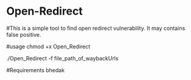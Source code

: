 # Open-Redirect
#This is a simple tool to find open redirect vulnerability. It may contains false positive.

#usage
chmod +x Open_Redirect

./Open_Redirect -f file_path_of_waybackUrls

#Requirements
bhedak
